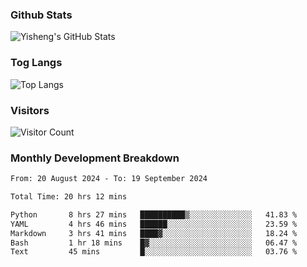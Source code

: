 ### Github Stats
![Yisheng's GitHub Stats](https://github-readme-stats-9qabuvhk1-gongyisheng.vercel.app/api?username=gongyisheng&count_private=true&show_icons=true)
### Tog Langs
![Top Langs](https://github-readme-stats-9qabuvhk1-gongyisheng.vercel.app/api/top-langs/?username=gongyisheng&layout=compact)
### Visitors
![Visitor Count](https://profile-counter.glitch.me/gongyisheng/count.svg)
### Monthly Development Breakdown
<!--START_SECTION:waka-->

```txt
From: 20 August 2024 - To: 19 September 2024

Total Time: 20 hrs 12 mins

Python       8 hrs 27 mins   ██████████▒░░░░░░░░░░░░░░   41.83 %
YAML         4 hrs 46 mins   ██████░░░░░░░░░░░░░░░░░░░   23.59 %
Markdown     3 hrs 41 mins   ████▓░░░░░░░░░░░░░░░░░░░░   18.24 %
Bash         1 hr 18 mins    █▓░░░░░░░░░░░░░░░░░░░░░░░   06.47 %
Text         45 mins         █░░░░░░░░░░░░░░░░░░░░░░░░   03.76 %
```

<!--END_SECTION:waka-->
